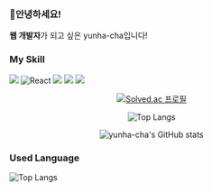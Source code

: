 ### 🌸안녕하세요!
<b>웹 개발자</b>가 되고 싶은 yunha-cha입니다!

### My Skill
<img src="https://img.shields.io/badge/JavaScript-F7DF1E?style=flat-square&logo=JavaScript&logoColor=white"/> <img alt="React" src="https://img.shields.io/badge/-React-45b8d8?style=flat-square&logo=react&logoColor=white" /> <img src="https://img.shields.io/badge/Flask-000000?style=flat-square&logo=Flask&logoColor=white"/> <img src="https://img.shields.io/badge/Firebase-FFCA28?style=flat-square&logo=Firebase&logoColor=white"/> <img src="https://img.shields.io/badge/MySQL-4479A1?style=flat-square&logo=MySQL&logoColor=white"/>

<div align="center">
  
[![Solved.ac
프로필](http://mazassumnida.wtf/api/v2/generate_badge?boj=helena0228)](https://solved.ac/helena0228)

![Top Langs](https://github-readme-stats.vercel.app/api/top-langs/?username=yunha-cha&hide=TeX&layout=compact)

![yunha-cha's GitHub stats](https://github-readme-stats.vercel.app/api?username=yunha-cha&show_icons=true&theme=cobalt)
  
</div>


### Used Language
![Top Langs](https://github-readme-stats.vercel.app/api/top-langs/?username=yunha-cha&hide=TeX&layout=compact)

### 
